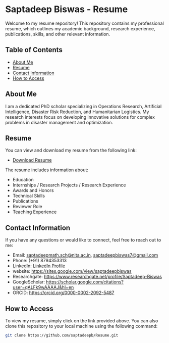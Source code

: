 # Saptadeep Biswas - Resume

Welcome to my resume repository! This repository contains my professional resume, which outlines my academic background, research experience, publications, skills, and other relevant information.

## Table of Contents

- [About Me](#about-me)
- [Resume](#resume)
- [Contact Information](#contact-information)
- [How to Access](#how-to-access)

## About Me

I am a dedicated PhD scholar specializing in Operations Research, Artificial Intelligence, Disaster Risk Reduction, and Humanitarian Logistics. My research interests focus on developing innovative solutions for complex problems in disaster management and optimization.

## Resume

You can view and download my resume from the following link:

- [Download Resume](https://github.com/saptadeepb/Resume.git)

The resume includes information about:
- Education
- Internships / Research Projects / Research Experience
- Awards and Honors
- Technical Skills
- Publications
- Reviewer Role
- Teaching Experience


## Contact Information

If you have any questions or would like to connect, feel free to reach out to me:

- Email: saptadeepmath.sch@nita.ac.in, saptadeepbiswas7@gmail.com
- Phone: (+91) 8794353313
- LinkedIn: [LinkedIn Profile](https://www.linkedin.com/in/saptadeep-biswas)
- website: https://sites.google.com/view/saptadeepbiswas
- Researchgate: https://www.researchgate.net/profile/Saptadeep-Biswas
- GoogleScholar: https://scholar.google.com/citations?user=qALFk9wAAAAJ&hl=en
- ORCID: https://orcid.org/0000-0002-2092-5487

## How to Access

To view my resume, simply click on the link provided above. You can also clone this repository to your local machine using the following command:

```bash
git clone https://github.com/saptadeepb/Resume.git
